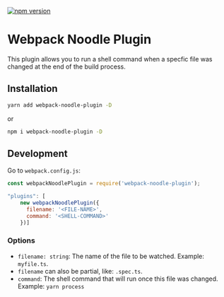 [![npm version](https://badge.fury.io/js/webpack-noodle-plugin.svg)](https://badge.fury.io/js/webpack-noodle-plugin)

# Webpack Noodle Plugin

This plugin allows you to run a shell command when a specfic file was changed at the end of the build process.

## Installation
```bash
yarn add webpack-noodle-plugin -D
```
or

```bash
npm i webpack-noodle-plugin -D
```

## Development
Go to `webpack.config.js`:

```js
const webpackNoodlePlugin = require('webpack-noodle-plugin');

"plugins": [
    new webpackNoodlePlugin({
      filename: '<FILE-NAME>',
      command: '<SHELL-COMMAND>'
    })]
```

### Options
* `filename: string`: The name of the file to be watched. Example: `myfile.ts`.
* `filename` can also be partial, like: `.spec.ts`.
* `command`: The shell command that will run once this file was changed. Example: `yarn process`
